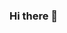 ### Hi there 👋

<!--
**RvonGlahn/RvonGlahn** is a ✨ _special_ ✨ repository because its `README.md` (this file) appears on your GitHub profile.

- I’m currently working on C++ Battlesnake Agent
- Interested in AutoML
- Projects: Machine Learning, Web Development, Game Agents

